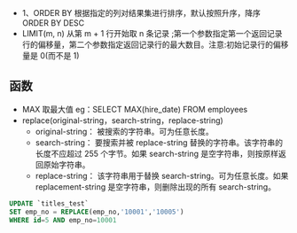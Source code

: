 - 1、ORDER BY 根据指定的列对结果集进行排序，默认按照升序，降序 ORDER BY DESC
- LIMIT(m, n) 从第 m + 1 行开始取 n 条记录 ;第一个参数指定第一个返回记录行的偏移量，第二个参数指定返回记录行的最大数目。注意:初始记录行的偏移量是 0(而不是 1)

## 函数
- MAX 取最大值 eg：SELECT MAX(hire_date) FROM employees
- replace(original-string，search-string，replace-string)
  - original-string： 被搜索的字符串。可为任意长度。 
  - search-string： 要搜索并被 replace-string 替换的字符串。该字符串的长度不应超过 255 个字节。如果 search-string 是空字符串，则按原样返回原始字符串。 
  - replace-string： 该字符串用于替换 search-string。可为任意长度。如果 replacement-string 是空字符串，则删除出现的所有 search-string。
```SQL
UPDATE `titles_test`
SET emp_no = REPLACE(emp_no,'10001','10005') 
WHERE id=5 AND emp_no=10001
```